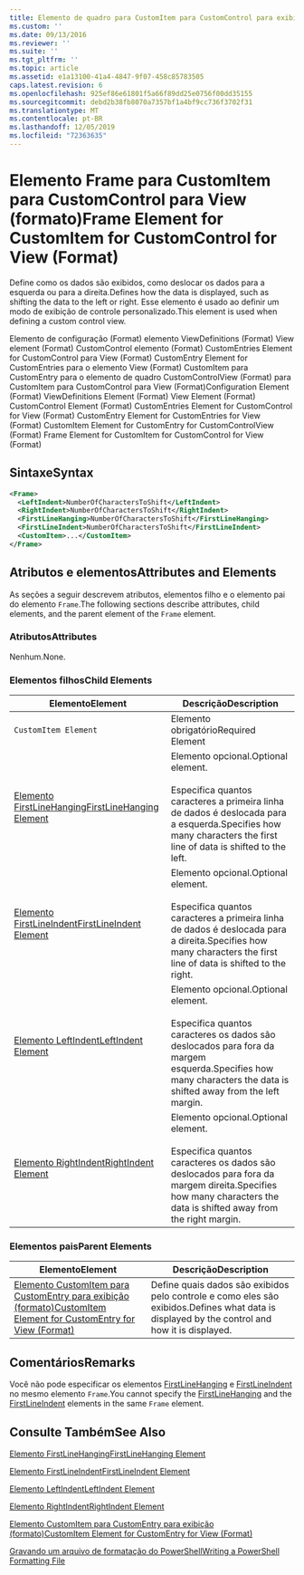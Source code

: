 ```yaml
---
title: Elemento de quadro para CustomItem para CustomControl para exibição (formato) | Microsoft Docs
ms.custom: ''
ms.date: 09/13/2016
ms.reviewer: ''
ms.suite: ''
ms.tgt_pltfrm: ''
ms.topic: article
ms.assetid: e1a13100-41a4-4847-9f07-458c85783505
caps.latest.revision: 6
ms.openlocfilehash: 925ef86e61801f5a66f89dd25e0756f00dd35155
ms.sourcegitcommit: debd2b38fb8070a7357bf1a4bf9cc736f3702f31
ms.translationtype: MT
ms.contentlocale: pt-BR
ms.lasthandoff: 12/05/2019
ms.locfileid: "72363635"
---
```

# <a name="frame-element-for-customitem-for-customcontrol-for-view-format"></a><span data-ttu-id="1ff52-102">Elemento Frame para CustomItem para CustomControl para View (formato)</span><span class="sxs-lookup"><span data-stu-id="1ff52-102">Frame Element for CustomItem for CustomControl for View (Format)</span></span>

<span data-ttu-id="1ff52-103">Define como os dados são exibidos, como deslocar os dados para a esquerda ou para a direita.</span><span class="sxs-lookup"><span data-stu-id="1ff52-103">Defines how the data is displayed, such as shifting the data to the left or right.</span></span> <span data-ttu-id="1ff52-104">Esse elemento é usado ao definir um modo de exibição de controle personalizado.</span><span class="sxs-lookup"><span data-stu-id="1ff52-104">This element is used when defining a custom control view.</span></span>

<span data-ttu-id="1ff52-105">Elemento de configuração (Format) elemento ViewDefinitions (Format) View element (Format) CustomControl elemento (Format) CustomEntries Element for CustomControl para View (Format) CustomEntry Element for CustomEntries para o elemento View (Format) CustomItem para CustomEntry para o elemento de quadro CustomControlView (Format) para CustomItem para CustomControl para View (Format)</span><span class="sxs-lookup"><span data-stu-id="1ff52-105">Configuration Element (Format) ViewDefinitions Element (Format) View Element (Format) CustomControl Element (Format) CustomEntries Element for CustomControl for View (Format) CustomEntry Element for CustomEntries for View (Format) CustomItem Element for CustomEntry for CustomControlView (Format) Frame Element for CustomItem for CustomControl for View (Format)</span></span>

## <a name="syntax"></a><span data-ttu-id="1ff52-106">Sintaxe</span><span class="sxs-lookup"><span data-stu-id="1ff52-106">Syntax</span></span>

```xml
<Frame>
  <LeftIndent>NumberOfCharactersToShift</LeftIndent>
  <RightIndent>NumberOfCharactersToShift</RightIndent>
  <FirstLineHanging>NumberOfCharactersToShift</FirstLineHanging>
  <FirstLineIndent>NumberOfCharactersToShift</FirstLineIndent>
  <CustomItem>...</CustomItem>
</Frame>
```

## <a name="attributes-and-elements"></a><span data-ttu-id="1ff52-107">Atributos e elementos</span><span class="sxs-lookup"><span data-stu-id="1ff52-107">Attributes and Elements</span></span>

<span data-ttu-id="1ff52-108">As seções a seguir descrevem atributos, elementos filho e o elemento pai do elemento `Frame`.</span><span class="sxs-lookup"><span data-stu-id="1ff52-108">The following sections describe attributes, child elements, and the parent element of the `Frame` element.</span></span>

### <a name="attributes"></a><span data-ttu-id="1ff52-109">Atributos</span><span class="sxs-lookup"><span data-stu-id="1ff52-109">Attributes</span></span>

<span data-ttu-id="1ff52-110">Nenhum.</span><span class="sxs-lookup"><span data-stu-id="1ff52-110">None.</span></span>

### <a name="child-elements"></a><span data-ttu-id="1ff52-111">Elementos filhos</span><span class="sxs-lookup"><span data-stu-id="1ff52-111">Child Elements</span></span>

|<span data-ttu-id="1ff52-112">Elemento</span><span class="sxs-lookup"><span data-stu-id="1ff52-112">Element</span></span>|<span data-ttu-id="1ff52-113">Descrição</span><span class="sxs-lookup"><span data-stu-id="1ff52-113">Description</span></span>|
|-------------|-----------------|
|`CustomItem Element`|<span data-ttu-id="1ff52-114">Elemento obrigatório</span><span class="sxs-lookup"><span data-stu-id="1ff52-114">Required Element</span></span>|
|[<span data-ttu-id="1ff52-115">Elemento FirstLineHanging</span><span class="sxs-lookup"><span data-stu-id="1ff52-115">FirstLineHanging Element</span></span>](./firstlinehanging-element-for-frame-for-customcontrol-for-view-format.md)|<span data-ttu-id="1ff52-116">Elemento opcional.</span><span class="sxs-lookup"><span data-stu-id="1ff52-116">Optional element.</span></span><br /><br /> <span data-ttu-id="1ff52-117">Especifica quantos caracteres a primeira linha de dados é deslocada para a esquerda.</span><span class="sxs-lookup"><span data-stu-id="1ff52-117">Specifies how many characters the first line of data is shifted to the left.</span></span>|
|[<span data-ttu-id="1ff52-118">Elemento FirstLineIndent</span><span class="sxs-lookup"><span data-stu-id="1ff52-118">FirstLineIndent Element</span></span>](./firstlineindent-element-for-frame-for-customcontrol-for-view-format.md)|<span data-ttu-id="1ff52-119">Elemento opcional.</span><span class="sxs-lookup"><span data-stu-id="1ff52-119">Optional element.</span></span><br /><br /> <span data-ttu-id="1ff52-120">Especifica quantos caracteres a primeira linha de dados é deslocada para a direita.</span><span class="sxs-lookup"><span data-stu-id="1ff52-120">Specifies how many characters the first line of data is shifted to the right.</span></span>|
|[<span data-ttu-id="1ff52-121">Elemento LeftIndent</span><span class="sxs-lookup"><span data-stu-id="1ff52-121">LeftIndent Element</span></span>](./leftindent-element-for-frame-for-customcontrol-for-view-format.md)|<span data-ttu-id="1ff52-122">Elemento opcional.</span><span class="sxs-lookup"><span data-stu-id="1ff52-122">Optional element.</span></span><br /><br /> <span data-ttu-id="1ff52-123">Especifica quantos caracteres os dados são deslocados para fora da margem esquerda.</span><span class="sxs-lookup"><span data-stu-id="1ff52-123">Specifies how many characters the data is shifted away from the left margin.</span></span>|
|[<span data-ttu-id="1ff52-124">Elemento RightIndent</span><span class="sxs-lookup"><span data-stu-id="1ff52-124">RightIndent Element</span></span>](./rightindent-element-for-frame-for-customcontrol-for-view-format.md)|<span data-ttu-id="1ff52-125">Elemento opcional.</span><span class="sxs-lookup"><span data-stu-id="1ff52-125">Optional element.</span></span><br /><br /> <span data-ttu-id="1ff52-126">Especifica quantos caracteres os dados são deslocados para fora da margem direita.</span><span class="sxs-lookup"><span data-stu-id="1ff52-126">Specifies how many characters the data is shifted away from the right margin.</span></span>|

### <a name="parent-elements"></a><span data-ttu-id="1ff52-127">Elementos pais</span><span class="sxs-lookup"><span data-stu-id="1ff52-127">Parent Elements</span></span>

|<span data-ttu-id="1ff52-128">Elemento</span><span class="sxs-lookup"><span data-stu-id="1ff52-128">Element</span></span>|<span data-ttu-id="1ff52-129">Descrição</span><span class="sxs-lookup"><span data-stu-id="1ff52-129">Description</span></span>|
|-------------|-----------------|
|[<span data-ttu-id="1ff52-130">Elemento CustomItem para CustomEntry para exibição (formato)</span><span class="sxs-lookup"><span data-stu-id="1ff52-130">CustomItem Element for CustomEntry for View (Format)</span></span>](./customitem-element-for-customentry-for-customcontrol-for-view-format.md)|<span data-ttu-id="1ff52-131">Define quais dados são exibidos pelo controle e como eles são exibidos.</span><span class="sxs-lookup"><span data-stu-id="1ff52-131">Defines what data is displayed by the control and how it is displayed.</span></span>|

## <a name="remarks"></a><span data-ttu-id="1ff52-132">Comentários</span><span class="sxs-lookup"><span data-stu-id="1ff52-132">Remarks</span></span>

<span data-ttu-id="1ff52-133">Você não pode especificar os elementos [FirstLineHanging](./firstlinehanging-element-for-frame-for-customcontrol-for-view-format.md) e [FirstLineIndent](./firstlineindent-element-for-frame-for-customcontrol-for-view-format.md) no mesmo elemento `Frame`.</span><span class="sxs-lookup"><span data-stu-id="1ff52-133">You cannot specify the [FirstLineHanging](./firstlinehanging-element-for-frame-for-customcontrol-for-view-format.md) and the [FirstLineIndent](./firstlineindent-element-for-frame-for-customcontrol-for-view-format.md) elements in the same `Frame` element.</span></span>

## <a name="see-also"></a><span data-ttu-id="1ff52-134">Consulte Também</span><span class="sxs-lookup"><span data-stu-id="1ff52-134">See Also</span></span>

[<span data-ttu-id="1ff52-135">Elemento FirstLineHanging</span><span class="sxs-lookup"><span data-stu-id="1ff52-135">FirstLineHanging Element</span></span>](./firstlinehanging-element-for-frame-for-customcontrol-for-view-format.md)

[<span data-ttu-id="1ff52-136">Elemento FirstLineIndent</span><span class="sxs-lookup"><span data-stu-id="1ff52-136">FirstLineIndent Element</span></span>](./firstlineindent-element-for-frame-for-customcontrol-for-view-format.md)

[<span data-ttu-id="1ff52-137">Elemento LeftIndent</span><span class="sxs-lookup"><span data-stu-id="1ff52-137">LeftIndent Element</span></span>](./leftindent-element-for-frame-for-customcontrol-for-view-format.md)

[<span data-ttu-id="1ff52-138">Elemento RightIndent</span><span class="sxs-lookup"><span data-stu-id="1ff52-138">RightIndent Element</span></span>](./rightindent-element-for-frame-for-customcontrol-for-view-format.md)

[<span data-ttu-id="1ff52-139">Elemento CustomItem para CustomEntry para exibição (formato)</span><span class="sxs-lookup"><span data-stu-id="1ff52-139">CustomItem Element for CustomEntry for View (Format)</span></span>](./customitem-element-for-customentry-for-customcontrol-for-view-format.md)

[<span data-ttu-id="1ff52-140">Gravando um arquivo de formatação do PowerShell</span><span class="sxs-lookup"><span data-stu-id="1ff52-140">Writing a PowerShell Formatting File</span></span>](./writing-a-powershell-formatting-file.md)
